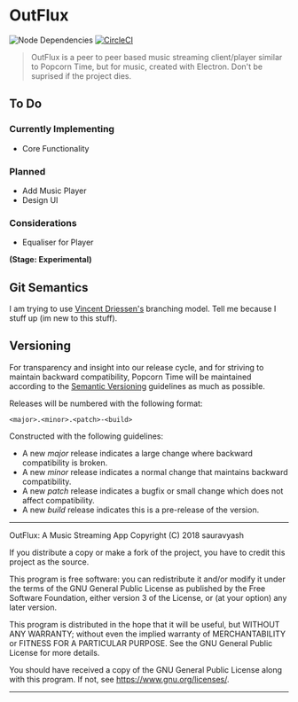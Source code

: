# OutFlux
![Node Dependencies](https://david-dm.org/outflux/outflux.svg)
[![CircleCI](https://circleci.com/gh/OutFlux/OutFlux.svg?style=shield)](https://circleci.com/gh/OutFlux/OutFlux)

> OutFlux is a peer to peer based music streaming client/player similar to Popcorn Time, but for music, created with Electron. Don't be suprised if the project dies.

## To Do
### Currently Implementing
- Core Functionality

### Planned

- Add Music Player
- Design UI

### Considerations
- Equaliser for Player

**(Stage: Experimental)**

## Git Semantics
I am trying to use [Vincent Driessen's](https://nvie.com/posts/a-successful-git-branching-model/) branching model. Tell me because I stuff up (im new to this stuff).


## Versioning

For transparency and insight into our release cycle, and for striving to maintain backward compatibility, Popcorn Time will be maintained according to the [Semantic Versioning](http://semver.org/) guidelines as much as possible.

Releases will be numbered with the following format:

`<major>.<minor>.<patch>-<build>`

Constructed with the following guidelines:

* A new *major* release indicates a large change where backward compatibility is broken.
* A new *minor* release indicates a normal change that maintains backward compatibility.
* A new *patch* release indicates a bugfix or small change which does not affect compatibility.
* A new *build* release indicates this is a pre-release of the version.


***

OutFlux: A Music Streaming App
Copyright (C) 2018 sauravyash

If you distribute a copy or make a fork of the project, you have to credit this project as the source.

This program is free software: you can redistribute it and/or modify it under the terms of the GNU General Public License as published by the Free Software Foundation, either version 3 of the License, or (at your option) any later version.

This program is distributed in the hope that it will be useful, but WITHOUT ANY WARRANTY; without even the implied warranty of MERCHANTABILITY or FITNESS FOR A PARTICULAR PURPOSE. See the GNU General Public License for more details.

You should have received a copy of the GNU General Public License along with this program. If not, see <https://www.gnu.org/licenses/>.
***
